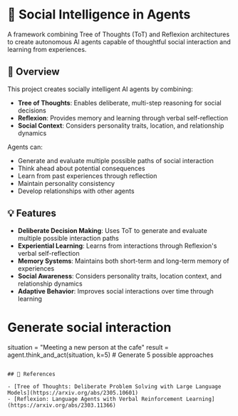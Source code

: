 
# 🤖 Social Intelligence in Agents

A framework combining Tree of Thoughts (ToT) and Reflexion architectures to create autonomous AI agents capable of thoughtful social interaction and learning from experiences.

## 🌟 Overview

This project creates socially intelligent AI agents by combining:
- **Tree of Thoughts**: Enables deliberate, multi-step reasoning for social decisions
- **Reflexion**: Provides memory and learning through verbal self-reflection
- **Social Context**: Considers personality traits, location, and relationship dynamics

Agents can:
- Generate and evaluate multiple possible paths of social interaction
- Think ahead about potential consequences
- Learn from past experiences through reflection
- Maintain personality consistency
- Develop relationships with other agents

## 💡 Features

- **Deliberate Decision Making**: Uses ToT to generate and evaluate multiple possible interaction paths
- **Experiential Learning**: Learns from interactions through Reflexion's verbal self-reflection
- **Memory Systems**: Maintains both short-term and long-term memory of experiences
- **Social Awareness**: Considers personality traits, location context, and relationship dynamics
- **Adaptive Behavior**: Improves social interactions over time through learning

# Generate social interaction
situation = "Meeting a new person at the cafe"
result = agent.think_and_act(situation, k=5)  # Generate 5 possible approaches
```

## 🔗 References

- [Tree of Thoughts: Deliberate Problem Solving with Large Language Models](https://arxiv.org/abs/2305.10601)
- [Reflexion: Language Agents with Verbal Reinforcement Learning](https://arxiv.org/abs/2303.11366)

